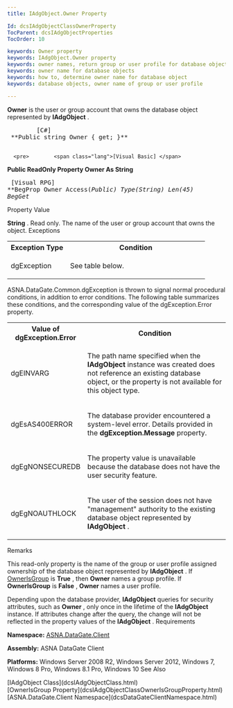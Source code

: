 ```yaml
---
title: IAdgObject.Owner Property

Id: dcsIAdgObjectClassOwnerProperty
TocParent: dcsIAdgObjectProperties
TocOrder: 10

keywords: Owner property
keywords: IAdgObject.Owner property
keywords: owner names, return group or user profile for database object
keywords: owner name for database objects
keywords: how to, determine owner name for database object
keywords: database objects, owner name of group or user profile

---
```


**Owner** is the user or group account that owns the database object represented by **IAdgObject** .
<pre>        <span class="lang">[C#]</span>
 **Public string Owner { get; }** 
      </pre>
      <pre>        <span class="lang">[Visual Basic] </span>
 **Public ReadOnly Property Owner As String** 
      </pre>
      <pre class="prettyprint">
        <span class="lang">[Visual RPG]</span>
 **BegProp Owner Access(*Public) Type(*String) Len(45)
   BegGet** 
      </pre>

Property Value

**String** . Read only. The name of the user or group account that owns the object. 
Exceptions

<table class="dtTABLE" id="Table2" cellspacing="0">
          <colgroup span="1">
            <col align="middles" span="1" style="FONT-WEIGHT: bold" width="30%" />
            <col span="1" width="70%" />
          </colgroup>
          <tr>
            <th colspan="1" rowspan="1">
							Exception Type</th>
            <th colspan="1" rowspan="1">
							Condition</th>
          </tr>
          <tr>
            <td colspan="1" rowspan="1">

dgException
</td>
            <td colspan="1" rowspan="1">

See table below.
</td>
          </tr>
</table>

ASNA.DataGate.Common.dgException is thrown to signal normal procedural conditions, in addition to error conditions. The following table summarizes these conditions, and the corresponding value of the dgException.Error property.

<table class="dtTABLE" id="Table3" cellspacing="0"> <colgroup span="1"> <col align="middles" span="1" style="FONT-WEIGHT: bold" width="20%" /> <col span="1" width="70%" /> </colgroup> <tr> <th colspan="1" rowspan="1"> Value of dgException.Error </th> <th colspan="1" rowspan="1"> Condition </th> </tr> <tr> <td colspan="1" rowspan="1"> <p>dgEINVARG 
</td>
            <td colspan="1" rowspan="1">

The path name specified when the **IAdgObject** instance was created does not reference an existing database object, or the property is not available for this object type. 
</td>
          </tr>
          <tr>
            <td colspan="1" rowspan="1">

dgEsAS400ERROR 
</td>
            <td colspan="1" rowspan="1">

The database provider encountered a system-level error. Details provided in the **dgException.Message** property. 
</td>
          </tr>
          <tr>
            <td colspan="1" rowspan="1">

dgEgNONSECUREDB
</td>
            <td colspan="1" rowspan="1">

The property value is unavailable because the database does not have the user security feature.
</td>
          </tr>
          <tr>
            <td colspan="1" rowspan="1">

dgEgNOAUTHLOCK
</td>
            <td colspan="1" rowspan="1">

The user of the session does not have "management" authority to the existing database object represented by **IAdgObject** .
</td>
          </tr>
</table>

Remarks

This read-only property is the name of the group or user profile assigned ownership of the database object represented by **IAdgObject** . If [OwnerIsGroup](dcsIAdgObjectClassOwnerIsGroupProperty.html) is **True** , then **Owner** names a group profile. If **OwnerIsGroup** is **False** , **Owner** names a user profile.

Depending upon the database provider, **IAdgObject** queries for security attributes, such as **Owner** , only once in the lifetime of the **IAdgObject** instance. If attributes change after the query, the change will not be reflected in the property values of the **IAdgObject** . 
Requirements

**Namespace:** [ASNA.DataGate.Client](dcsDataGateClientNamespace.html) 

**Assembly:** ASNA DataGate Client

**Platforms:** Windows Server 2008 R2, Windows Server 2012, Windows 7, Windows 8 Pro, Windows 8.1 Pro, Windows 10
See Also

<dl />
      [IAdgObject Class](dcsIAdgObjectClass.html)
      <br />
      [OwnerIsGroup Property](dcsIAdgObjectClassOwnerIsGroupProperty.html)
      <br />
      [ASNA.DataGate.Client Namespace](dcsDataGateClientNamespace.html)

